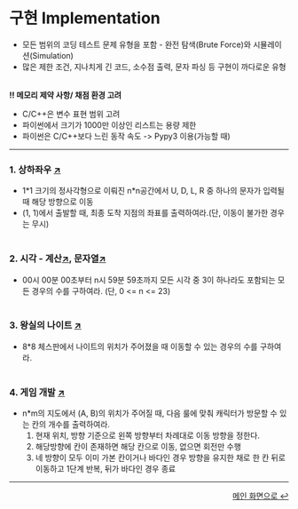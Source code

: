 # 구현 Implementation
- 모든 범위의 코딩 테스트 문제 유형을 포함 - 완전 탐색(Brute Force)와 시뮬레이션(Simulation)
- 많은 제한 조건, 지나치게 긴 코드, 소수점 출력, 문자 파싱 등 구현이 까다로운 유형
<br></br>  

**‼️ 메모리 제약 사항/ 채점 환경 고려**
- C/C++은 변수 표현 범위 고려
- 파이썬에서 크기가 1000만 이상인 리스트는 용량 제한
- 파이썬은 C/C++보다 느린 동작 속도 -> Pypy3 이용(가능할 때)

---
### 1. 상하좌우 [↗](https://github.com/100g-dev/Coding_Test/blob/main/Implementation/udlr.py)
- 1\*1 크기의 정사각형으로 이뤄진 n\*n공간에서 U, D, L, R 중 하나의 문자가 입력될 때 해당 방향으로 이동
- (1, 1)에서 출발할 때, 최종 도착 지점의 좌표를 출력하여라.(단, 이동이 불가한 경우는 무시)
<br></br>  

### 2. 시각 - 계산[↗](https://github.com/100g-dev/Coding_Test/blob/main/Implementation/time3.py), 문자열[↗](https://github.com/100g-dev/Coding_Test/blob/main/Implementation/time3_string.py)
- 00시 00분 00초부터 n시 59분 59초까지 모든 시각 중 3이 하나라도 포함되는 모든 경우의 수를 구하여라. (단, 0 <= n <= 23) 
<br></br>  

### 3. 왕실의 나이트 [↗](https://github.com/100g-dev/Coding_Test/blob/main/Implementation/knight.py)
- 8*8 체스판에서 나이트의 위치가 주어졌을 때 이동할 수 있는 경우의 수를 구하여라. 
<br></br>  

### 4. 게임 개발 [↗](https://github.com/100g-dev/Coding_Test/blob/main/Implementation/game_dev.py)
- n*m의 지도에서 (A, B)의 위치가 주어질 때, 다음 룰에 맞춰 캐릭터가 방문할 수 있는 칸의 개수를 출력하여라.
    1. 현재 위치, 방향 기준으로 왼쪽 방향부터 차례대로 이동 방향을 정한다.
    2. 해당방향에 칸이 존재하면 해당 칸으로 이동, 없으면 회전만 수행
    3. 네 방향이 모두 이미 가본 칸이거나 바다인 경우 방향을 유지한 채로 한 칸 뒤로 이동하고 1단계 반복, 뒤가 바다인 경우 종료
---

<div align="right"><a href="https://github.com/100g-dev/Coding_Test">메인 화면으로 ↩</a></div>
